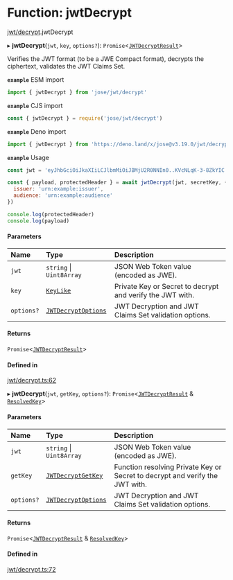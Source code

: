 # Function: jwtDecrypt

[jwt/decrypt](../modules/jwt_decrypt.md).jwtDecrypt

▸ **jwtDecrypt**(`jwt`, `key`, `options?`): `Promise`<[`JWTDecryptResult`](../interfaces/types.JWTDecryptResult.md)\>

Verifies the JWT format (to be a JWE Compact format), decrypts the ciphertext, validates the JWT Claims Set.

**`example`** ESM import
```js
import { jwtDecrypt } from 'jose/jwt/decrypt'
```

**`example`** CJS import
```js
const { jwtDecrypt } = require('jose/jwt/decrypt')
```

**`example`** Deno import
```js
import { jwtDecrypt } from 'https://deno.land/x/jose@v3.19.0/jwt/decrypt.ts'
```

**`example`** Usage
```js
const jwt = 'eyJhbGciOiJkaXIiLCJlbmMiOiJBMjU2R0NNIn0..KVcNLqK-3-8ZkYIC.xSwF4VxO0kUMUD2W-cifsNUxnr-swyBq-nADBptyt6y9n79-iNc5b0AALJpRwc0wwDkJw8hNOMjApNUTMsK9b-asToZ3DXFMvwfJ6n1aWefvd7RsoZ2LInWFfVAuttJDzoGB.uuexQoWHwrLMEYRElT8pBQ'

const { payload, protectedHeader } = await jwtDecrypt(jwt, secretKey, {
  issuer: 'urn:example:issuer',
  audience: 'urn:example:audience'
})

console.log(protectedHeader)
console.log(payload)
```

#### Parameters

| Name | Type | Description |
| :------ | :------ | :------ |
| `jwt` | `string` \| `Uint8Array` | JSON Web Token value (encoded as JWE). |
| `key` | [`KeyLike`](../types/types.KeyLike.md) | Private Key or Secret to decrypt and verify the JWT with. |
| `options?` | [`JWTDecryptOptions`](../interfaces/jwt_decrypt.JWTDecryptOptions.md) | JWT Decryption and JWT Claims Set validation options. |

#### Returns

`Promise`<[`JWTDecryptResult`](../interfaces/types.JWTDecryptResult.md)\>

#### Defined in

[jwt/decrypt.ts:62](https://github.com/panva/jose/blob/v3.19.0/src/jwt/decrypt.ts#L62)

▸ **jwtDecrypt**(`jwt`, `getKey`, `options?`): `Promise`<[`JWTDecryptResult`](../interfaces/types.JWTDecryptResult.md) & [`ResolvedKey`](../interfaces/types.ResolvedKey.md)\>

#### Parameters

| Name | Type | Description |
| :------ | :------ | :------ |
| `jwt` | `string` \| `Uint8Array` | JSON Web Token value (encoded as JWE). |
| `getKey` | [`JWTDecryptGetKey`](../interfaces/jwt_decrypt.JWTDecryptGetKey.md) | Function resolving Private Key or Secret to decrypt and verify the JWT with. |
| `options?` | [`JWTDecryptOptions`](../interfaces/jwt_decrypt.JWTDecryptOptions.md) | JWT Decryption and JWT Claims Set validation options. |

#### Returns

`Promise`<[`JWTDecryptResult`](../interfaces/types.JWTDecryptResult.md) & [`ResolvedKey`](../interfaces/types.ResolvedKey.md)\>

#### Defined in

[jwt/decrypt.ts:72](https://github.com/panva/jose/blob/v3.19.0/src/jwt/decrypt.ts#L72)
